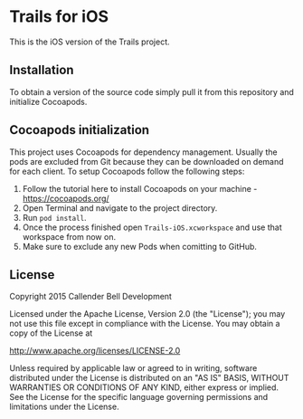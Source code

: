 # Trails for iOS

This is the iOS version of the Trails project.

## Installation

To obtain a version of the source code simply pull it from this repository and initialize Cocoapods.

## Cocoapods initialization

This project uses Cocoapods for dependency management. Usually the pods are excluded from Git because they can be downloaded on demand for each client. To setup Cocoapods follow the following steps:

1. Follow the tutorial here to install Cocoapods on your machine - https://cocoapods.org/
2. Open Terminal and navigate to the project directory.
3. Run `pod install`.
4. Once the process finished open `Trails-iOS.xcworkspace` and use that workspace from now on.
5. Make sure to exclude any new Pods when comitting to GitHub.

## License

Copyright 2015 Callender Bell Development

Licensed under the Apache License, Version 2.0 (the "License");
you may not use this file except in compliance with the License.
You may obtain a copy of the License at

http://www.apache.org/licenses/LICENSE-2.0

Unless required by applicable law or agreed to in writing, software
distributed under the License is distributed on an "AS IS" BASIS,
WITHOUT WARRANTIES OR CONDITIONS OF ANY KIND, either express or implied.
See the License for the specific language governing permissions and
limitations under the License.
